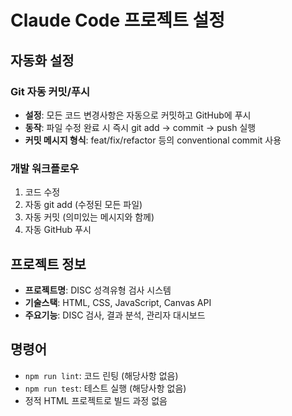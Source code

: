 # Claude Code 프로젝트 설정

## 자동화 설정

### Git 자동 커밋/푸시
- **설정**: 모든 코드 변경사항은 자동으로 커밋하고 GitHub에 푸시
- **동작**: 파일 수정 완료 시 즉시 git add → commit → push 실행
- **커밋 메시지 형식**: feat/fix/refactor 등의 conventional commit 사용

### 개발 워크플로우
1. 코드 수정
2. 자동 git add (수정된 모든 파일)
3. 자동 커밋 (의미있는 메시지와 함께)
4. 자동 GitHub 푸시

## 프로젝트 정보
- **프로젝트명**: DISC 성격유형 검사 시스템
- **기술스택**: HTML, CSS, JavaScript, Canvas API
- **주요기능**: DISC 검사, 결과 분석, 관리자 대시보드

## 명령어
- `npm run lint`: 코드 린팅 (해당사항 없음)
- `npm run test`: 테스트 실행 (해당사항 없음)
- 정적 HTML 프로젝트로 빌드 과정 없음